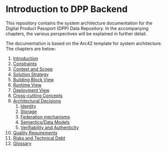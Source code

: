 # Introduction to DPP Backend

This repository contains the system architecture documentation for the Digital Product Passport (DPP) Data Repository. In the accompanying chapters, the various perspectives will be explained in further detail.

The documentation is based on the Arc42 template for system architecture. The chapters are below:

1. [Introduction](./chapters/01-Introduction.md)
2. [Constraints](./chapters/02-Constraints.md)
3. [Context and Scope](./chapters/03-ContextAndScope.md)
4. [Solution Strategy](./chapters/04-SolutionStrategy.md)
5. [Building Block View](./chapters/05-BuildingBlockView.md)
6. [Runtime View](./chapters/06-RuntimeView.md)
7. [Deployment View](./chapters/07-DeploymentView.md)
8. [Cross-cutting Concepts](./chapters/08-CrossCuttingConcepts.md)
9. [Architectural Decisions](./chapters/09-ArchitecturalDecisions.md)
    1. [Identity](./chapters/architectural-decisions/09-01-Identity.md)
    2. [Storage](./chapters/architectural-decisions/09-02-Storage.md)
    3. [Federation mechanisms](./chapters/architectural-decisions/09-03-FederationMechanisms.md)
    4. [Semantics/Data Models](./chapters/architectural-decisions/09-04-Semantics.md)
    5. [Verifiability and Authenticity](./chapters/architectural-decisions/09-05-Verifiability.md)
10. [Quality Requirements](./chapters/10-QualityRequirements.md)
11. [Risks and Technical Debt](./chapters/11-Risks-TechnicalDebt.md)
12. [Glossary](./chapters/12-Glossary.md)